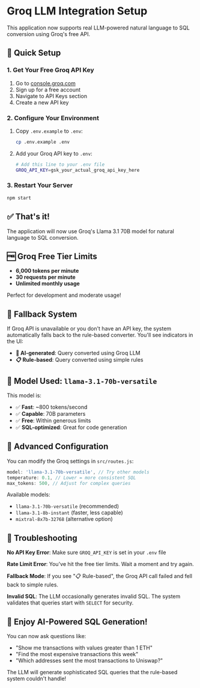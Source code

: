# Groq LLM Integration Setup

This application now supports real LLM-powered natural language to SQL conversion using Groq's free API.

## 🚀 Quick Setup

### 1. Get Your Free Groq API Key
1. Go to [console.groq.com](https://console.groq.com)
2. Sign up for a free account
3. Navigate to API Keys section
4. Create a new API key

### 2. Configure Your Environment
1. Copy `.env.example` to `.env`:
   ```bash
   cp .env.example .env
   ```

2. Add your Groq API key to `.env`:
   ```bash
   # Add this line to your .env file
   GROQ_API_KEY=gsk_your_actual_groq_api_key_here
   ```

### 3. Restart Your Server
```bash
npm start
```

## ✅ That's it! 

The application will now use Groq's Llama 3.1 70B model for natural language to SQL conversion.

## 🆓 Groq Free Tier Limits
- **6,000 tokens per minute**
- **30 requests per minute** 
- **Unlimited monthly usage**

Perfect for development and moderate usage!

## 🔄 Fallback System

If Groq API is unavailable or you don't have an API key, the system automatically falls back to the rule-based converter. You'll see indicators in the UI:

- **🤖 AI-generated**: Query converted using Groq LLM
- **📋 Rule-based**: Query converted using simple rules

## 🎯 Model Used: `llama-3.1-70b-versatile`

This model is:
- ✅ **Fast**: ~800 tokens/second  
- ✅ **Capable**: 70B parameters
- ✅ **Free**: Within generous limits
- ✅ **SQL-optimized**: Great for code generation

## 🔧 Advanced Configuration

You can modify the Groq settings in `src/routes.js`:

```javascript
model: 'llama-3.1-70b-versatile', // Try other models
temperature: 0.1, // Lower = more consistent SQL
max_tokens: 500, // Adjust for complex queries
```

Available models:
- `llama-3.1-70b-versatile` (recommended)
- `llama-3.1-8b-instant` (faster, less capable)
- `mixtral-8x7b-32768` (alternative option)

## 🐛 Troubleshooting

**No API Key Error**: Make sure `GROQ_API_KEY` is set in your `.env` file

**Rate Limit Error**: You've hit the free tier limits. Wait a moment and try again.

**Fallback Mode**: If you see "📋 Rule-based", the Groq API call failed and fell back to simple rules.

**Invalid SQL**: The LLM occasionally generates invalid SQL. The system validates that queries start with `SELECT` for security.

## 🎉 Enjoy AI-Powered SQL Generation!

You can now ask questions like:
- "Show me transactions with values greater than 1 ETH"
- "Find the most expensive transactions this week"  
- "Which addresses sent the most transactions to Uniswap?"

The LLM will generate sophisticated SQL queries that the rule-based system couldn't handle!